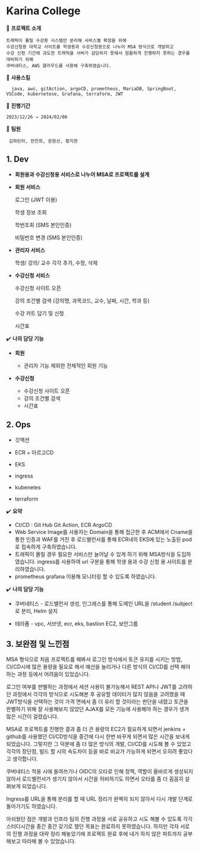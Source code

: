  # **Karina College**

📌 **프로젝트 소개**

    트래픽이 몰릴 수강용 시스템만 분리해 서비스별 확장을 위해 
    수강신청용 대학교 사이트를 학생용과 수강신청용으로 나누어 MSA 방식으로 개발하고 
    수강 신청 기간에 과도한 트래픽을 서버가 감당하지 못해서 원활하게 진행하지 못하는 경우를 대비하기 위해 
    쿠버네티스, AWS 클라우드를 사용해 구축하였습니다.


📌 **사용스킬**

      java, aws, gitAction, argoCD, prometheus, MariaDB, SpringBoot, VSCode, kubernetese, Grafana, terraform, JWT


📌 **진행기간**

    2023/12/26 → 2024/02/06


📌 **팀원**

     김하린아, 한찬희, 문원선, 황지현
 

## **1. Dev**


- **회원용과 수강신청용 서비스로 나누어 MSA로 프로젝트를 설계**

- **회원 서비스**

    로그인 (JWT 이용)
     
    학생 정보 조회
    
    학번조회 (SMS 본인인증)
    
    비밀번호 변경 (SMS 본인인증)
    
- **관리자 서비스**
    
    학생/ 강의/ 교수 각각 추가, 수정, 삭제
    
- **수강신청 서비스**
    
    수강신청 사이트 오픈  
    
    강의 조건별 검색 (강의명, 과목코드, 교수, 날짜, 시간, 학과 등)
    
    수강 카트 담기 및 신청
    
    시간표
    


✔️ **나의 담당 기능**

- **회원**
    - 관리자 기능 제외한 전체적인 회원 기능
        
    

- **수강신청**
    - 수강신청 사이트 오픈
    - 강의 조건별 검색
    - 시간표
    

## 2. Ops
  
- 깃액션

- ECR + 아르고CD

- EKS

- ingress

- kubenetes

- terraform 


✔️ **요약**

- CI/CD :  Git Hub Git Action, ECR ArgoCD
- Web Service Image를 사용자는 Domain을 통해 접근한 후 ACM에서 Cname을 통한 인증과 WAF를 거친 후 로드밸런서를 통해 ECR내의 EKS에 있는 노출된 pod로 접속하게 구축하였습니다.
- 트래픽이 몰릴 경우 필요한 서비스만 늘어날 수 있게 하기 위해 MSA방식을 도입하였습니다.  ingress를 사용하여 url 구분을 통해 학생 용과 수강 신청 용 사이트를 분리하였습니다.
- prometheus grafana 이용해 모니터링 할 수 있도록 하였습니다.

  
✔️ **나의 담당 기능**

- 쿠버네티스 - 로드밸런서 생성, 인그레스를 통해 도메인 URL을 /student /subject로 분리, Helm 설치
    
- 테라폼 - vpc, 서브넷, ecr, eks, bastion EC2, 보안그룹

## 3. 보완점 및 느낀점

MSA 형식으로 처음 프로젝트를 해봐서 로그인 방식에서 토큰 유지를 시키는 방법, CI/CD시에 많은 용량을 필요로 해서 예산을 늘리거나 다른 방식의 CI/CD를 선택 해야 하는 과정 등에서 어려움이 있었습니다. 

로그인 여부를 판별하는 과정에서 세션 사용이 불가능해서 REST API나 JWT를 고려하던 과정에서 각각의 방식으로 시도해본 후 공유할 데이터가 많지 않음을 고려했을 때 JWT방식을 선택하는 것이 가격 면에서 좀 더 유리 할 것이라는 판단을 내렸고 토큰을 판별하기 위해 잘 사용해보지 않았던 AJAX를 모든 기능에 사용해야 하는 경우가 생겨 많은 시간이 걸렸습니다. 

MSA로 프로젝트를 진행한 결과 좀 더 큰 용량의 EC2가 필요하게 되면서 jenkins + github를 사용했던 CI/CD방식을 중간에 다시 한번 바꾸게 되면서 많은 시간을 보내게 되었습니다. 그렇지만 그 덕분에 좀 더 많은 방식의 개발, CI/CD를 시도해 볼 수 있었고 각각의 장단점, 빌드 할 시의 속도차이 등을 바로 비교가 가능하게 되면서 오히려 좋았다고 생각합니다.

쿠버네티스 적용 시에 들여쓰기나 OIDC의 오타로 인해 정책, 역할이 올바르게 생성되지 않아서 로드밸런서가 생기지 않아서 시간을 허비하기도 하면서 오타를 좀 더 꼼꼼히 살펴보게 되었습니다. 

Ingress를 URL을 통해 분리를 할 때 URL 정리가 완벽히 되지 않아서 다시 개발 단계로 돌아가기도 하였습니다.

아쉬웠던 점은 개발과 인프라 팀의 진행 과정을 서로 공유하고 시도 해볼 수 있도록 각각 스터디시간을 중간 중간 갖기로 했던 목표는  완료하지 못하였습니다. 하지만 각자 서로의 진행 과정을 대략 정리 해놓았기에 프로젝트 완료 후에 내가 하지 않은 파트까지 공부해보고 따라해 볼 수 있었습니다.  

